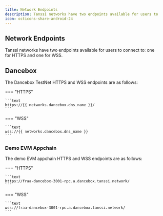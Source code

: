 ```yaml
---
title: Network Endpoints
description: Tanssi networks have two endpoints available for users to connect to, one for HTTPS and one for WSS. This page has the RPC endpoints you need to get started.
icon: octicons-share-android-24
---
```


## Network Endpoints

Tanssi networks have two endpoints available for users to connect to: one for HTTPS and one for WSS.

## Dancebox

The Dancebox TestNet HTTPS and WSS endpoints are as follows:

=== "HTTPS"

    ```text
    https://{{ networks.dancebox.dns_name }}/
    ```

=== "WSS"

    ```text
    wss://{{ networks.dancebox.dns_name }}
    ```

### Demo EVM Appchain

The demo EVM appchain HTTPS and WSS endpoints are as follows:

=== "HTTPS"

    ```text
    https://fraa-dancebox-3001-rpc.a.dancebox.tanssi.network/
    ```

=== "WSS"

    ```text
    wss://fraa-dancebox-3001-rpc.a.dancebox.tanssi.network/
    ```